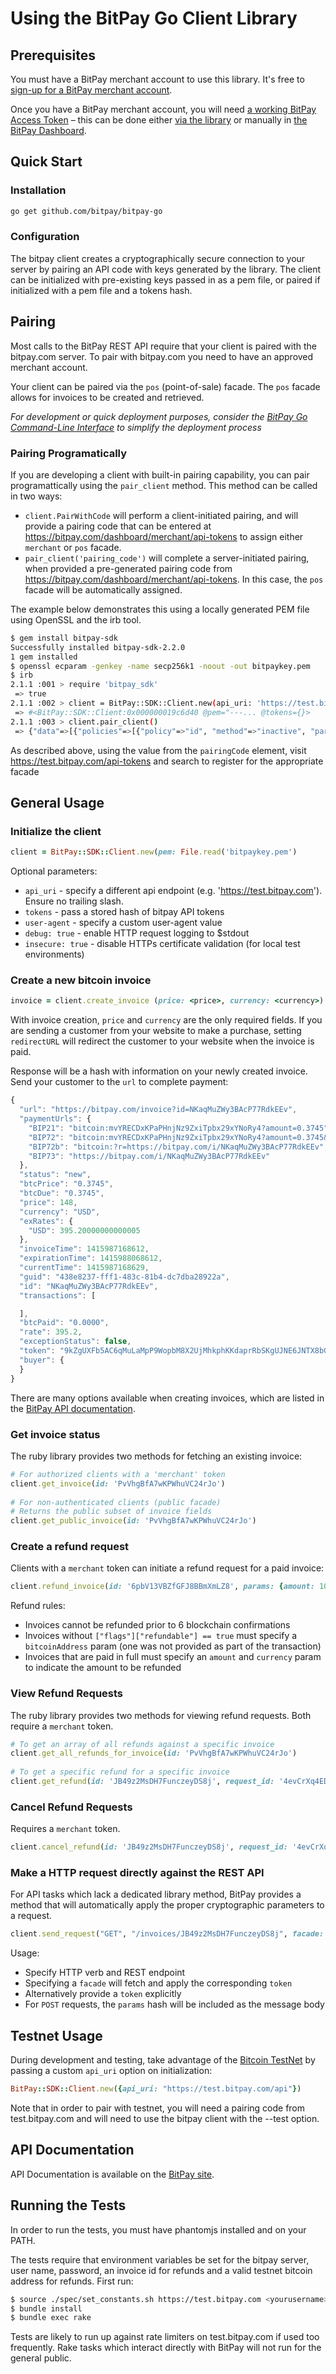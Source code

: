 # Using the BitPay Go Client Library
## Prerequisites
You must have a BitPay merchant account to use this library.  It's free to [sign-up for a BitPay merchant account](https://bitpay.com/start).

Once you have a BitPay merchant account, you will need [a working BitPay Access Token](/api/getting-access.html) – this can be done either [via the library](#pairing) or manually in [the BitPay Dashboard](https://bitpay.com/tokens).

## Quick Start
### Installation
```bash
go get github.com/bitpay/bitpay-go
```

### Configuration
The bitpay client creates a cryptographically secure connection to your server by pairing an API code with keys generated by the library. The client can be initialized with pre-existing keys passed in as a pem file, or paired if initialized with a pem file and a tokens hash.

## Pairing
Most calls to the BitPay REST API require that your client is paired with the bitpay.com server.  To pair with bitpay.com you need to have an approved merchant account.

Your client can be paired via the `pos` (point-of-sale) facade.  The `pos` facade allows for invoices to be created and retrieved.

_For development or quick deployment purposes, consider the [BitPay Go Command-Line Interface](https://github.com/philosodad/bitpay-go-cli) to simplify the deployment process_

### Pairing Programatically

If you are developing a client with built-in pairing capability, you can pair programattically using the `pair_client` method.  This method can be called in two ways:

  * `client.PairWithCode` will perform a client-initiated pairing, and will provide a pairing code that can be entered at https://bitpay.com/dashboard/merchant/api-tokens to assign either `merchant` or `pos` facade.
  * `pair_client('pairing_code')` will complete a server-initiated pairing, when provided a pre-generated pairing code from https://bitpay.com/dashboard/merchant/api-tokens.  In this case, the `pos` facade will be automatically assigned.

The example below demonstrates this using a locally generated PEM file using OpenSSL and the irb tool.

```bash
$ gem install bitpay-sdk
Successfully installed bitpay-sdk-2.2.0
1 gem installed
$ openssl ecparam -genkey -name secp256k1 -noout -out bitpaykey.pem
$ irb
2.1.1 :001 > require 'bitpay_sdk'
 => true 
2.1.1 :002 > client = BitPay::SDK::Client.new(api_uri: 'https://test.bitpay.com', pem: File.read('bitpaykey.pem'), insecure: true)
 => #<BitPay::SDK::Client:0x000000019c6d40 @pem="---... @tokens={}> 
2.1.1 :003 > client.pair_client()
 => {"data"=>[{"policies"=>[{"policy"=>"id", "method"=>"inactive", "params"=>["Tf49SFeiUAtytFEW2EUqZgWj32nP51PK73M"]}], "token"=>"BKQyVdaGQZAArdkkSuvtZN5gcN2355c8vXLj5eFPkfuK", "dateCreated"=>1422474475162, "pairingExpiration"=>1422560875162, "pairingCode"=>"Vy76yTh"}]} 
```

As described above, using the value from the `pairingCode` element, visit https://test.bitpay.com/api-tokens and search to register for the appropriate facade

## General Usage

### Initialize the client

```ruby
client = BitPay::SDK::Client.new(pem: File.read('bitpaykey.pem')
```
    
Optional parameters:
 * `api_uri` - specify a different api endpoint (e.g. 'https://test.bitpay.com').  Ensure no trailing slash.
 * `tokens` - pass a stored hash of bitpay API tokens
 * `user-agent` - specify a custom user-agent value
 * `debug: true` - enable HTTP request logging to $stdout
 * `insecure: true` - disable HTTPs certificate validation (for local test environments)

### Create a new bitcoin invoice

```ruby
invoice = client.create_invoice (price: <price>, currency: <currency>)
```

With invoice creation, `price` and `currency` are the only required fields. If you are sending a customer from your website to make a purchase, setting `redirectURL` will redirect the customer to your website when the invoice is paid.

Response will be a hash with information on your newly created invoice. Send your customer to the `url` to complete payment:

```javascript
{
  "url": "https://bitpay.com/invoice?id=NKaqMuZWy3BAcP77RdkEEv",
  "paymentUrls": {
    "BIP21": "bitcoin:mvYRECDxKPaPHnjNz9ZxiTpbx29xYNoRy4?amount=0.3745",
    "BIP72": "bitcoin:mvYRECDxKPaPHnjNz9ZxiTpbx29xYNoRy4?amount=0.3745&r=https://bitpay.com/i/NKaqMuZWy3BAcP77RdkEEv",
    "BIP72b": "bitcoin:?r=https://bitpay.com/i/NKaqMuZWy3BAcP77RdkEEv",
    "BIP73": "https://bitpay.com/i/NKaqMuZWy3BAcP77RdkEEv"
  },
  "status": "new",
  "btcPrice": "0.3745",
  "btcDue": "0.3745",
  "price": 148,
  "currency": "USD",
  "exRates": {
    "USD": 395.20000000000005
  },
  "invoiceTime": 1415987168612,
  "expirationTime": 1415988068612,
  "currentTime": 1415987168629,
  "guid": "438e8237-fff1-483c-81b4-dc7dba28922a",
  "id": "NKaqMuZWy3BAcP77RdkEEv",
  "transactions": [

  ],
  "btcPaid": "0.0000",
  "rate": 395.2,
  "exceptionStatus": false,
  "token": "9kZgUXFb5AC6qMuLaMpP9WopbM8X2UjMhkphKKdaprRbSKgUJNE6JNTX8bGsmgxKKv",
  "buyer": {
  }
}
```

There are many options available when creating invoices, which are listed in the [BitPay API documentation](https://bitpay.com/bitcoin-payment-gateway-api).

### Get invoice status
The ruby library provides two methods for fetching an existing invoice:

```ruby
# For authorized clients with a 'merchant' token
client.get_invoice(id: 'PvVhgBfA7wKPWhuVC24rJo')
    
# For non-authenticated clients (public facade)
# Returns the public subset of invoice fields
client.get_public_invoice(id: 'PvVhgBfA7wKPWhuVC24rJo')
```

### Create a refund request

Clients with a `merchant` token can initiate a refund request for a paid invoice:

```ruby
client.refund_invoice(id: '6pbV13VBZfGFJ8BBmXmLZ8', params: {amount: 10, currency: 'USD'})
```
    
Refund rules:

 * Invoices cannot be refunded prior to 6 blockchain confirmations
 * Invoices without `["flags"]["refundable"] == true` must specify a `bitcoinAddress` param (one was not provided as part of the transaction)
 * Invoices that are paid in full must specify an `amount` and `currency` param to indicate the amount to be refunded

### View Refund Requests

The ruby library provides two methods for viewing refund requests.  Both require a `merchant` token.

```ruby
# To get an array of all refunds against a specific invoice
client.get_all_refunds_for_invoice(id: 'PvVhgBfA7wKPWhuVC24rJo')
    
# To get a specific refund for a specific invoice
client.get_refund(id: 'JB49z2MsDH7FunczeyDS8j', request_id: '4evCrXq4EDXk4oqDXdWQhX')
```
### Cancel Refund Requests

Requires a `merchant` token.

```ruby
client.cancel_refund(id: 'JB49z2MsDH7FunczeyDS8j', request_id: '4evCrXq4EDXk4oqDXdWQhX')
```

### Make a HTTP request directly against the REST API

For API tasks which lack a dedicated library method, BitPay provides a method that will automatically apply the proper cryptographic parameters to a request.

```ruby
client.send_request("GET", "/invoices/JB49z2MsDH7FunczeyDS8j", facade: 'merchant')
```
    
Usage:
 * Specify HTTP verb and REST endpoint
 * Specifying a `facade` will fetch and apply the corresponding `token`
 * Alternatively provide a `token` explicitly
 * For `POST` requests, the `params` hash will be included as the message body

## Testnet Usage

During development and testing, take advantage of the [Bitcoin TestNet](https://en.bitcoin.it/wiki/Testnet) by passing a custom `api_uri` option on initialization:

```ruby
BitPay::SDK::Client.new({api_uri: "https://test.bitpay.com/api"})
```

Note that in order to pair with testnet, you will need a pairing code from test.bitpay.com and will need to use the bitpay client with the --test option.

## API Documentation

API Documentation is available on the [BitPay site](https://bitpay.com/api).

## Running the Tests

In order to run the tests, you must have phantomjs installed and on your PATH.

The tests require that environment variables be set for the bitpay server, user name, password, an invoice id for refunds and a valid testnet bitcoin address for refunds. First run:

```bash 
$ source ./spec/set_constants.sh https://test.bitpay.com <yourusername> <yourpassword> <a-confirmed-invoice-id> <a-valid-testnet-address>
$ bundle install
$ bundle exec rake
```

Tests are likely to run up against rate limiters on test.bitpay.com if used too frequently. Rake tasks which interact directly with BitPay will not run for the general public.
